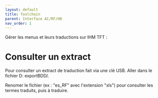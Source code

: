 ```yaml
---
layout: default
title: Toolchain
parent: Interface AC/RF/HD
nav_order: 1
---
```

Gérer les menus et leurs traductions sur IHM TFT :

# [](#header-2)Consulter un extract

Pour consulter un extract de traduction fait via une clé USB. Aller dans le fichier D: exportBDD/.

Renomer le fichier (ex : "es_RF" avec l'extension "xls") pour consulter les termes traduits, puis à traduire.
